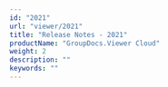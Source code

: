 ```yaml
---
id: "2021"
url: "viewer/2021"
title: "Release Notes - 2021"
productName: "GroupDocs.Viewer Cloud"
weight: 2
description: ""
keywords: ""
---
```


